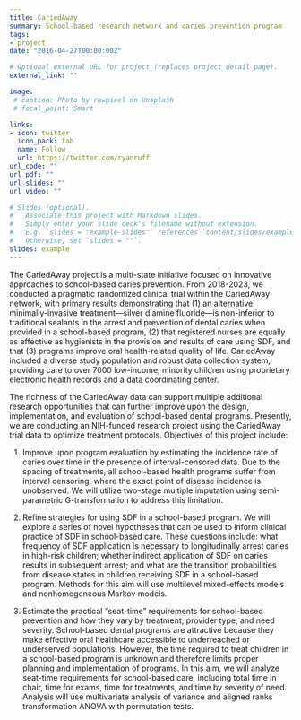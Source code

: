 ```yaml
---
title: CariedAway
summary: School-based research network and caries prevention program
tags:
- project
date: "2016-04-27T00:00:00Z"

# Optional external URL for project (replaces project detail page).
external_link: ""

image:
 # caption: Photo by rawpixel on Unsplash
 # focal_point: Smart

links:
- icon: twitter
  icon_pack: fab
  name: Follow
  url: https://twitter.com/ryanruff
url_code: ""
url_pdf: ""
url_slides: ""
url_video: ""

# Slides (optional).
#   Associate this project with Markdown slides.
#   Simply enter your slide deck's filename without extension.
#   E.g. `slides = "example-slides"` references `content/slides/example-slides.md`.
#   Otherwise, set `slides = ""`.
slides: example
---
```

The CariedAway project is a multi-state initiative focused on innovative approaches to school-based caries prevention. From 2018-2023, we conducted a pragmatic randomized clinical trial within the CariedAway network, with primary results demonstrating that (1) an alternative minimally-invasive treatment—silver diamine fluoride—is non-inferior to traditional sealants in the arrest and prevention of dental caries when provided in a school-based program, (2) that registered nurses are equally as effective as hygienists in the provision and results of care using SDF, and that (3) programs improve oral health-related quality of life. CariedAway included a diverse study population and robust data collection system, providing care to over 7000 low-income, minority children using proprietary electronic health records and a data coordinating center. 

The richness of the CariedAway data can support multiple additional research opportunities that can further improve upon the design, implementation, and evaluation of school-based dental programs. Presently, we are conducting an NIH-funded research project using the CariedAway trial data to optimize treatment protocols. Objectives of this project include:

1. Improve upon program evaluation by estimating the incidence rate of caries over time in the presence of interval-censored data. Due to the spacing of treatments, all school-based health programs suffer from interval censoring, where the exact point of disease incidence is unobserved. We will utilize two-stage multiple imputation using semi-parametric G-transformation to address this limitation. 

2. Refine strategies for using SDF in a school-based program. We will explore a series of novel hypotheses that can be used to inform clinical practice of SDF in school-based care. These questions include: what frequency of SDF application is necessary to longitudinally arrest caries in high-risk children; whether indirect application of SDF on caries results in subsequent arrest; and what are the transition probabilities from disease states in children receiving SDF in a school-based program. Methods for this aim will use multilevel mixed-effects models and nonhomogeneous Markov models.

3. Estimate the practical “seat-time” requirements for school-based prevention and how they vary by treatment, provider type, and need severity. School-based dental programs are attractive because they make effective oral healthcare accessible to underreached or underserved populations. However, the time required to treat children in a school-based program is unknown and therefore limits proper planning and implementation of programs. In this aim, we will analyze seat-time requirements for school-based care, including total time in chair, time for exams, time for treatments, and time by severity of need. Analysis will use multivariate analysis of variance and aligned ranks transformation ANOVA with permutation tests.


  
